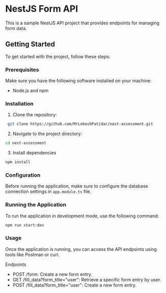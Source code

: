 # NestJS Form API

This is a sample NestJS API project that provides endpoints for managing form data.

## Getting Started

To get started with the project, follow these steps:

### Prerequisites

Make sure you have the following software installed on your machine:

- Node.js and npm

### Installation

1. Clone the repository:
  ```bash
   git clone https://github.com/MrLokeshPatidar/nest-assessment.git
  ```

2. Navigate to the project directory:
  ```bash
  cd nest-assessment
  ```

3. Install dependencies
  ```bash
  npm install
  ```

### Configuration
Before running the application, make sure to configure the database connection settings in `app.module.ts` file.

### Running the Application
To run the application in development mode, use the following command:
```bash
npm run start:dev
```

### Usage
Once the application is running, you can access the API endpoints using tools like Postman or curl.

Endpoints
* POST /form: Create a new form entry.
* GET /fill_data?form_title="user": Retrieve a specific form entry by user.
* POST /fill_data?form_title="user": Create a new form entry.
